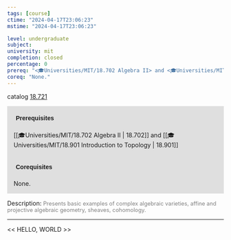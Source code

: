 ```yaml
---
tags: [course]
ctime: "2024-04-17T23:06:23"
mstime: "2024-04-17T23:06:23"

level: undergraduate
subject: 
university: mit
completion: closed
percentage: 0
prereq: "<🎓Universities/MIT/18.702 Algebra II> and <🎓Universities/MIT/18.901 Introduction to Topology>"
coreq: "None."
---
```


catalog [18.721](http://student.mit.edu/catalog/m18b.html#18.721)

<span style="display: block; padding: 15px; background-color: rgb(100, 100, 100, 0.2);"><font id="m_prereq1779_0" style="display: block; font-family: Arial, sans-serif; font-weight: bold; padding: 5px">Prerequisites</font><br><span id="prereq1779_0">[[🎓Universities/MIT/18.702 Algebra II | 18.702]] and [[🎓Universities/MIT/18.901 Introduction to Topology | 18.901]]</span></span>
<span style="display: block; padding: 15px; background-color: rgb(100, 100, 100, 0.2);"><font id="m_coreq1779_0" style="display: block; font-family: Arial, sans-serif; font-weight: bold; padding: 5px">Corequisites</font><br><span id="coreq1779_0">None.</span></span>

<font style="">Description:</font>
<font style="color: grey; font-size: 0.8rem;">Presents basic examples of complex algebraic varieties, affine and projective algebraic geometry, sheaves, cohomology.</font>



---

<< HELLO, WORLD >>
